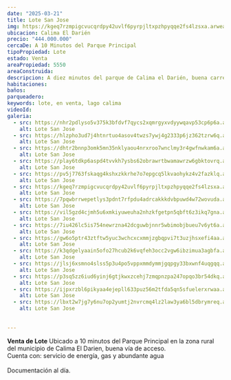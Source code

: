 ```yaml
---
date: "2025-03-21"
title: Lote San Jose
img: https://kgeq7rzmpigcvucqrdpy42uvlf6pyrpjltxpzhpyqqe2fs4lzsxa.arweave.net/UYkPxyx6DCrQUIjfjmqVWXz8Relc7vyd-IQJosuLzK4
ubicacion: Calima El Darién
precio: "444.000.000"
cercaDe: A 10 Minutos del Parque Principal
tipoPropiedad: Lote
estado: Venta
areaPropiedad: 5550
areaConstruida:
descripcion: A diez minutos del parque de Calima el Darién, buena carretera, servicio de energía, gas y abundante agua.
habitaciones: 
baños: 
parqueadero: 
keywords: lote, en venta, lago calima
videoId: 
galeria:
  - src: https://nhr2pdlyso5v375k3bfdvf7qycs2xqmrgyxvdyywqavp53cp6p6a.arweave.net/aeOnjXiTu13_qthKOpfwwKWrwZE2L1HjFoAq_uxP8_w
    alt: Lote San Jose
  - src: https://hlzpho3ud7j4htnrtuo4asov4twzs7ywj4g2333p6jz362tzrw6q.arweave.net/OvLzu3Qf08PNsZ0dwEnV5O2ZfxZPDa3vb_Jzv2p5jb0
    alt: Lote San Jose
  - src: https://dhtr2bnnp3omk5mn35nklyaou4nrxroo7wnclmy3r4gwfnwkam6a.arweave.net/GecdBa1-3MV1jd9apeAOpxsbxc79miWzG48NYrbKAzw
    alt: Lote San Jose
  - src: https://play6tdkp6aspd4tvvkh7ysbs62obrawrtbwamawrzw6gbktovrq.arweave.net/esGPTGp_gSePk61Uf-JBl7TgxBaMw2AwFo5t4wVTdWM
    alt: Lote San Jose
  - src: https://pv5j7763fskaqg4kshxzkkrhe7o7epgcq5lkvaohykz4v2fazklq.arweave.net/fXqf_9sslAgbipHvlSonJ93yPMKHVqqBx8Kzyuigypc
    alt: Lote San Jose
  - src: https://kgeq7rzmpigcvucqrdpy42uvlf6pyrpjltxpzhpyqqe2fs4lzsxa.arweave.net/UYkPxyx6DCrQUIjfjmqVWXz8Relc7vyd-IQJosuLzK4
    alt: Lote San Jose
  - src: https://7pqwbrrwepetlys3pdnt7rfpdu4adrcakkkdvbpuwd4w72wovuda.arweave.net/--FgxjYjyTXiW3jbP8SvHTgBxEBSlDqF9LD5b-rOrQY
    alt: Lote San Jose
  - src: https://vil5gzd4cjmh5u6xmkiyuweuha2nhzkfgetpn5qbft6z3ikq7gna.arweave.net/qhfTZHwSWH7T12KRiliUODTT5UUxJvb2ASz9naFQ-Zo
    alt: Lote San Jose
  - src: https://7iu426lc5is754newrzna42dcguwbjnnr5wbimobjbueu7v6yt6a.arweave.net/-inNeWLqJf7xpLRy0HNDEalgpa2PbBQxwUhoSn6-xPw
    alt: Lote San Jose
  - src: https://gw6o5ptr43ztftw5yuc3wchcxcxmmjzgbqpvi7t3uzjhsxefi4aa.arweave.net/NbzuvnHm8zLO3cUFuwjiuK7GJyYMH1R-e6ZSeVyFRwA
    alt: Lote San Jose
  - src: https://k3qdgelyaain5ofo27hcub2k6vqfeh3occ2vgw6ibzimua3agbfa.arweave.net/VuAzEXgAEN64rtfOKgdK9WBSH24QtVNbyA5QygNgMEo
    alt: Lote San Jose
  - src: https://jlsj6xsmno4slss5p3u4po5vppxmmdymmjgqpgy33bxwnf4uqgqq.arweave.net/SuSfXkxruSXKXX7px7u1e-7GDwxiTQebG9hvZpeUgaE
    alt: Lote San Jose
  - src: https://p3sq5zz6iud6yinj6gtjkwxzcehj7zmqpnzpa247opqo3br54dkq.arweave.net/fuUO5z5FB-whqfGmlVr5EQ6f5ZB7cvBrn3Pg7YY94NU
    alt: Lote San Jose
  - src: https://ijpxrzbl6pikyaa4ejepll633puz56m2tfda5qn5sfuelerxrwaa.arweave.net/Ql945Cvz0KwAHCJI9a_b2-me-ZqZRg7BvZFoRZI3jYA
    alt: Lote San Jose
  - src: https://lbxt2w7jg7y6nu7op2yumtj2nvrcmq4lz2law3ya6bl5dbrymreq.arweave.net/WG89W-k38ebT7n6xRk06bWImQ4vOlgtvAPBX0YY4ZEk
    alt: Lote San Jose
  
  
---
```



**Venta de Lote** Ubicado a 10 minutos del Parque Principal en la zona rural del municipio de Calima El Darien, buena vía de acceso.<br>
Cuenta con: servicio de energía, gas y abundante agua<br><br>
Documentación al día.<br><br>